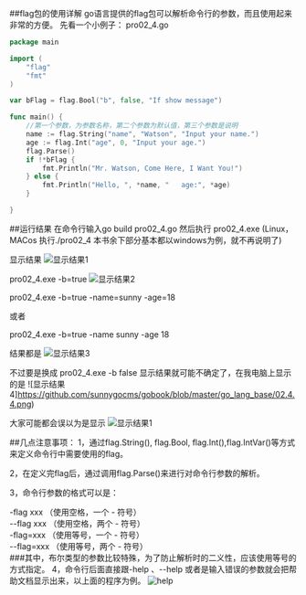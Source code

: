 ##flag包的使用详解
go语言提供的flag包可以解析命令行的参数，而且使用起来非常的方便。
先看一个小例子：
pro02_4.go
```go
package main

import (
	"flag"
	"fmt"
)

var bFlag = flag.Bool("b", false, "If show message")

func main() {
	//第一个参数，为参数名称，第二个参数为默认值，第三个参数是说明
	name := flag.String("name", "Watson", "Input your name.")
	age := flag.Int("age", 0, "Input your age.")
	flag.Parse()
	if !*bFlag {
		fmt.Println("Mr. Watson, Come Here, I Want You!")
	} else {
		fmt.Println("Hello, ", *name, "   age:", *age)
	}

}

```
##运行结果
在命令行输入go build pro02_4.go
然后执行 pro02_4.exe (Linux，MACos 执行./pro02_4 本书余下部分基本都以windows为例，就不再说明了)

显示结果
![显示结果1](https://github.com/sunnygocms/gobook/blob/master/go_lang_base/02.4.1.png)

pro02_4.exe -b=true
![显示结果2](https://github.com/sunnygocms/gobook/blob/master/go_lang_base/02.4.2.png)

pro02_4.exe -b=true -name=sunny -age=18

或者

pro02_4.exe -b=true -name sunny -age 18

结果都是
![显示结果3](https://github.com/sunnygocms/gobook/blob/master/go_lang_base/02.4.3.png)

不过要是换成 pro02_4.exe -b false
显示结果就可能不确定了，在我电脑上显示的是
![显示结果4]https://github.com/sunnygocms/gobook/blob/master/go_lang_base/02.4.4.png)

大家可能都会误以为是显示
![显示结果1](https://github.com/sunnygocms/gobook/blob/master/go_lang_base/02.4.1.png)


##几点注意事项：
1，通过flag.String(), flag.Bool, flag.Int(),flag.IntVar()等方式来定义命令行中需要使用的flag。

2，在定义完flag后，通过调用flag.Parse()来进行对命令行参数的解析。

3，命令行参数的格式可以是：

-flag xxx （使用空格，一个 - 符号）<br />
--flag xxx （使用空格，两个 - 符号）<br />
-flag=xxx （使用等号，一个 - 符号）<br />
--flag=xxx （使用等号，两个 - 符号）<br />
###其中，布尔类型的参数比较特殊，为了防止解析时的二义性，应该使用等号的方式指定。
4，命令行后面直接跟-help 、--help 或者是输入错误的参数就会把帮助文档显示出来，以上面的程序为例。
![help](https://github.com/sunnygocms/gobook/blob/master/go_lang_base/02.4.help.png)
